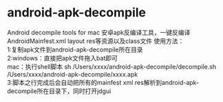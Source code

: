 # android-apk-decompile
Android decompile tools for mac
安卓apk反编译工具，一键反编译AndroidMainfest.xml layout res等资源以及class文件
使用方法：  
1:复制apk文件到android-apk-decompile所在目录  
2:windows：直接把apk文件拖入bat即可  
  mac：执行shell脚本 sh /Users/xxxx/android-apk-decompile/decompile.sh /Users/xxxx/android-apk-decompile/xxxx.apk   
3:脚本之行完成后会自动把所有的mainfest xml res解析到android-apk-decompile所在目录下，同时打开jdgui
